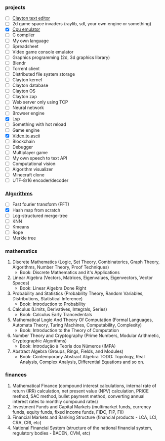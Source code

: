 ### projects
- [ ] [Clayton text editor](https://github.com/misterclayt0n/the-editor)
- [ ] 2d game space invaders (raylib, sdl, your own engine or something)
- [x] [Cpu emulator](https://github.com/misterclayt0n/clayton-cpu)
- [ ] C compiler
- [ ] My own language
- [ ] Spreadsheet
- [ ] Video game console emulator
- [ ] Graphics programming (2d, 3d graphics library)
- [ ] Blendr
- [ ] Torrent client
- [ ] Distributed file system storage
- [ ] Clayton kernel
- [ ] Clayton database
- [ ] Clayton OS
- [ ] Clayton zap
- [ ] Web server only using TCP
- [ ] Neural network
- [ ] Browser engine
- [x] Lsp
- [ ] Something with hot reload
- [ ] Game engine
- [x] [Video to ascii](https://github.com/misterclayt0n/video-to-ascii)
- [ ] Blockchain
- [ ] Debugger
- [ ] Multiplayer game
- [ ] My own speech to text API
- [ ] Computational vision
- [ ] Algorithm visualizer
- [ ] Minecraft clone
- [ ] UTF-8/16 encoder/decoder

### [Algorithms](https://github.com/misterclayt0n/algorithms)
- [ ] Fast fourier transform (FFT)
- [x] Hash map from scratch
- [ ] Log-structured merge-tree
- [ ] KNN
- [ ] Kmeans
- [ ] Rope 
- [ ] Merkle tree

### mathematics
1. Discrete Mathematics (Logic, Set Theory, Combinatorics, Graph Theory, Algorithms, Number Theory, Proof Techniques)
    - Book: Discrete Mathematics and it's Applications
2. Linear Algebra (Vectors, Matrices, Eigenvalues, Eigenvectors, Vector Spaces)
    - Book: Linear Algebra Done Right
3. Probability and Statistics (Probability Theory, Random Variables, Distributions, Statistical Inference)
    - Book: Introduction to Probability
4. Calculus (Limits, Derivatives, Integrals, Series)
    - Book: Calculus Early Trancedentals
5. Mathematical Logic And Theory Of Computation (Formal Languages, Automata Theory, Turing Machines, Computability, Complexity)
    - Book: Introduction to the Theory of Computation
6. Number Theory and Cryptography (Prime Numbers, Modular Arithmetic, Cryptographic Algorithms)
    - Book: Introdução à Teoria dos Números (IMPA)
7. Abstract Algebra (Groups, Rings, Fields, and Modules)
    - Book: Contemporany Abstract Algebra
TODO: Topology, Real Analysis, Complex Analysis, Differential Equations and so on.

### finances
1. Mathematical Finance (compound interest calculations, internal rate of return (IRR) calculation, net present value (NPV) calculation, PRICE method, SAC method, bullet payment method, converting annual interest rates to monthly compound rates)
2. Investment Funds and Capital Markets (multimarket funds, currency funds, equity funds, fixed income funds, FIDC, FIP, FII)
3. Financial Markets and Banking Structure (financial products - LCA, LCI, CRA, CRI, etc)
4. National Financial System (structure of the national financial system, regulatory bodies - BACEN, CVM, etc)
